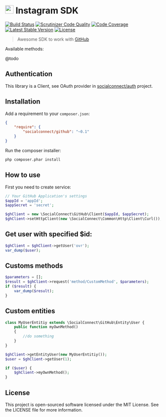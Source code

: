# <img src="https://socialconnect.github.io/assets/icons/Instagram.png" width="27"> Instagram SDK
[![Build Status](https://scrutinizer-ci.com/g/SocialConnect/instagram/badges/build.png?b=master)](https://scrutinizer-ci.com/g/SocialConnect/instagram/build-status/master)
[![Scrutinizer Code Quality](https://scrutinizer-ci.com/g/SocialConnect/instagram/badges/quality-score.png?b=master)](https://scrutinizer-ci.com/g/SocialConnect/instagram/?branch=master)
[![Code Coverage](https://scrutinizer-ci.com/g/SocialConnect/instagram/badges/coverage.png?b=master)](https://scrutinizer-ci.com/g/SocialConnect/instagram/?branch=master)
[![Latest Stable Version](https://poser.pugx.org/socialconnect/instagram/v/stable.svg)](https://packagist.org/packages/socialconnect/instagram)
[![License](https://poser.pugx.org/SocialConnect/instagram/license.svg)](https://packagist.org/packages/socialconnect/instagram)

> Awesome SDK to work with [GitHub](https://developer.github.com/)

Available methods:

@todo

## Authentication

This library is a Client, see OAuth provider in [socialconnect/auth](https://github.com/socialconnect/auth) project.

## Installation

Add a requirement to your `composer.json`:

```json
{
    "require": {
        "socialconnect/github": "~0.1"
    }
}
```

Run the composer installer:

```bash
php composer.phar install
```

How to use
----------

First you need to create service:

```php
// Your GitHub Application's settings
$appId = 'appId';
$appSecret = 'secret';

$ghClient = new \SocialConnect\GitHub\Client($appId, $appSecret);
$ghClient->setHttpClient(new \SocialConnect\Common\Http\Client\Curl());
```

## Get user with specified $id:

```php
$ghClient = $ghClient->getUser('ovr');
var_dump($user);
```

## Customs methods

```php
$parameters = [];
$result = $ghClient->request('method/CustomMethod', $parameters);
if ($result) {
    var_dump($result);
}
```

## Custom entities

```php
class MyUserEntitiy extends \SocialConnect\GitHub\Entity\User {
    public function myOwnMethod()
    {
        //do something
    }
}

$ghClient->getEntityUser(new MyUserEntitiy());
$user = $ghClient->getUser(1);

if ($user) {
    $ghClient->myOwnMethod();
}
```

License
-------

This project is open-sourced software licensed under the MIT License. See the LICENSE file for more information.
